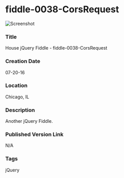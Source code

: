 fiddle-0038-CorsRequest
======

![Screenshot](screenshot.png)


### Title

House jQuery Fiddle - fiddle-0038-CorsRequest


### Creation Date

07-20-16


### Location

Chicago, IL


### Description

Another jQuery Fiddle. 


### Published Version Link

N/A


### Tags

jQuery
